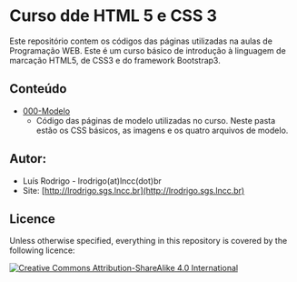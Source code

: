 # Curso dde HTML 5 e CSS 3

Este repositório contem os códigos das páginas utilizadas na aulas de Programação WEB. Este é um curso básico de introdução à linguagem de marcação HTML5, de CSS3 e do framework Bootstrap3.

## Conteúdo

- [000-Modelo](000-Modelo/) 
    - Código das páginas de modelo utilizadas no curso. Neste pasta estão os CSS básicos, as imagens e os quatro arquivos de modelo.



## Autor: 
- Luís Rodrigo - lrodrigo(at)lncc(dot)br 
- Site: [http://lrodrigo.sgs.lncc.br](http://lrodrigo.sgs.lncc.br)


## Licence

Unless otherwise specified, everything in this repository is covered by the following licence:

[![Creative Commons Attribution-ShareAlike 4.0 International](https://licensebuttons.net/l/by-sa/4.0/88x31.png)](http://creativecommons.org/licenses/by-sa/4.0/)
